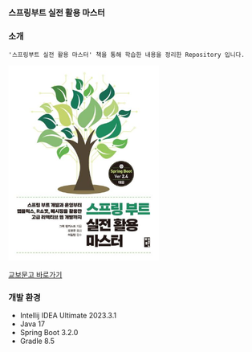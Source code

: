 ### 스프링부트 실전 활용 마스터

### 소개

```
'스프링부트 실전 활용 마스터' 책을 통해 학습한 내용을 정리한 Repository 입니다.
```

<img src="img.png" width="300" />

[교보문고 바로가기](https://product.kyobobook.co.kr/detail/S000001932754)

### 개발 환경

* Intellij IDEA Ultimate 2023.3.1
* Java 17
* Spring Boot 3.2.0
* Gradle 8.5
